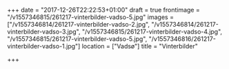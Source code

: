 +++
date = "2017-12-26T22:22:53+01:00"
draft = true
frontimage = "/v1557346815/261217-vinterbilder-vadso-5.jpg"
images = ["/v1557346814/261217-vinterbilder-vadso-2.jpg", "/v1557346814/261217-vinterbilder-vadso-3.jpg", "/v1557346815/261217-vinterbilder-vadso-4.jpg", "/v1557346815/261217-vinterbilder-vadso-5.jpg", "/v1557346816/261217-vinterbilder-vadso-1.jpg"]
location = ["Vadsø"]
title = "Vinterbilder"

+++

